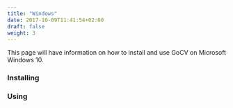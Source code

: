 ```yaml
---
title: "Windows"
date: 2017-10-09T11:41:54+02:00
draft: false
weight: 3
---
```


This page will have information on how to install and use GoCV on Microsoft Windows 10.

### Installing

### Using
